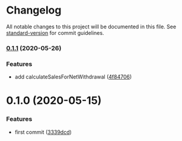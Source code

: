 # Changelog

All notable changes to this project will be documented in this file. See [standard-version](https://github.com/conventional-changelog/standard-version) for commit guidelines.

### [0.1.1](https://github.com/bernardobelchior/fifo-capital-gains-js/compare/v0.1.0...v0.1.1) (2020-05-26)

### Features

- add calculateSalesForNetWithdrawal ([4f84706](https://github.com/bernardobelchior/fifo-capital-gains-js/commit/4f847065bc8675a6cc68b9a648d26f9d813fb400))

<a name="0.1.0"></a>

# 0.1.0 (2020-05-15)

### Features

- first commit ([3339dcd](https://github.com/bernardobelchior/fifo-capital-gains-js/commit/3339dcd))

